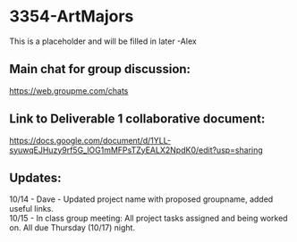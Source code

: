 # 3354-ArtMajors
This is a placeholder and will be filled in later -Alex


## Main chat for group discussion:
https://web.groupme.com/chats


## Link to Deliverable 1 collaborative document:
https://docs.google.com/document/d/1YLL-syuwqEJHuzy9rf5G_lOG1mMFPsTZyEALX2NpdK0/edit?usp=sharing


## Updates:
10/14 - Dave - Updated project name with proposed groupname, added useful links.  
10/15 - In class group meeting: All project tasks assigned and being worked on. All due Thursday (10/17) night.
